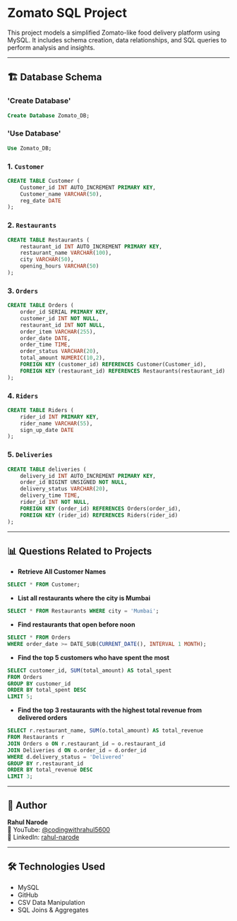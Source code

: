 # Zomato SQL Project




This project models a simplified Zomato-like food delivery platform using MySQL. It includes schema creation, data relationships, and SQL queries to perform analysis and insights.

---


## 🏗️ Database Schema

### 'Create Database'

```sql
Create Database Zomato_DB;

```

### 'Use Database'

```sql
Use Zomato_DB;

```

### 1. `Customer`
```sql
CREATE TABLE Customer (
    Customer_id INT AUTO_INCREMENT PRIMARY KEY,
    Customer_name VARCHAR(50),
    reg_date DATE
);
```

### 2. `Restaurants`
```sql
CREATE TABLE Restaurants (
    restaurant_id INT AUTO_INCREMENT PRIMARY KEY,
    restaurant_name VARCHAR(100),
    city VARCHAR(50),
    opening_hours VARCHAR(50)
);
```

### 3. `Orders`
```sql
CREATE TABLE Orders (
    order_id SERIAL PRIMARY KEY,
    customer_id INT NOT NULL,
    restaurant_id INT NOT NULL,
    order_item VARCHAR(255),
    order_date DATE,
    order_time TIME,
    order_status VARCHAR(20),
    total_amount NUMERIC(10,2),
    FOREIGN KEY (customer_id) REFERENCES Customer(Customer_id),
    FOREIGN KEY (restaurant_id) REFERENCES Restaurants(restaurant_id)
);
```

### 4. `Riders`
```sql
CREATE TABLE Riders (
    rider_id INT PRIMARY KEY,
    rider_name VARCHAR(55),
    sign_up_date DATE
);
```

### 5. `Deliveries`
```sql
CREATE TABLE deliveries (
    delivery_id INT AUTO_INCREMENT PRIMARY KEY,
    order_id BIGINT UNSIGNED NOT NULL,
    delivery_status VARCHAR(20),
    delivery_time TIME,
    rider_id INT NOT NULL,
    FOREIGN KEY (order_id) REFERENCES Orders(order_id),
    FOREIGN KEY (rider_id) REFERENCES Riders(rider_id)
);
```

---

## 📊 Questions Related to Projects

- **Retrieve All Customer Names**
```sql
SELECT * FROM Customer;
```

- **List all restaurants where the city is Mumbai**
```sql
SELECT * FROM Restaurants WHERE city = 'Mumbai';
```

- **Find restaurants that open before noon**
```sql
SELECT * FROM Orders
WHERE order_date >= DATE_SUB(CURRENT_DATE(), INTERVAL 1 MONTH);
```

- **Find the top 5 customers who have spent the most**
```sql
SELECT customer_id, SUM(total_amount) AS total_spent
FROM Orders
GROUP BY customer_id
ORDER BY total_spent DESC
LIMIT 5;
```

- **Find the top 3 restaurants with the highest total revenue from delivered orders**
```sql
SELECT r.restaurant_name, SUM(o.total_amount) AS total_revenue
FROM Restaurants r
JOIN Orders o ON r.restaurant_id = o.restaurant_id
JOIN Deliveries d ON o.order_id = d.order_id
WHERE d.delivery_status = 'Delivered'
GROUP BY r.restaurant_id
ORDER BY total_revenue DESC
LIMIT 3;
```

---

## 🧠 Author

**Rahul Narode**  
🎥 YouTube: [@codingwithrahul5600](https://youtube.com/@codingwithrahul5600)  
🔗 LinkedIn: [rahul-narode](https://www.linkedin.com/in/rahul-narode-3039a6212)

---

## 🛠️ Technologies Used

- MySQL
- GitHub
- CSV Data Manipulation
- SQL Joins & Aggregates











